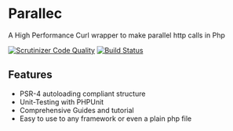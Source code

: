 Parallec
=========================
A High Performance Curl wrapper to make parallel http calls in Php

[![Scrutinizer Code Quality](https://scrutinizer-ci.com/g/mayorcoded/parallec/badges/quality-score.png?b=master)](https://scrutinizer-ci.com/g/mayorcoded/parallec/?branch=master) [![Build Status](https://scrutinizer-ci.com/g/mayorcoded/parallec/badges/build.png?b=master)](https://scrutinizer-ci.com/g/mayorcoded/parallec/build-status/master) 

Features
--------

* PSR-4 autoloading compliant structure
* Unit-Testing with PHPUnit
* Comprehensive Guides and tutorial
* Easy to use to any framework or even a plain php file


